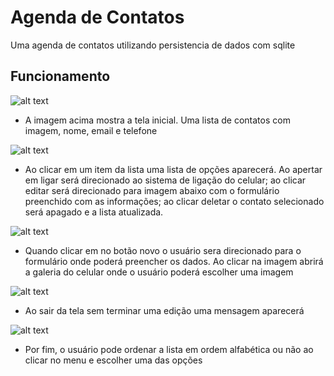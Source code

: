 # Agenda de Contatos

Uma agenda de contatos utilizando persistencia de dados com sqlite


## Funcionamento

![alt text](https://github.com/jamil2gomes/projetoAgenda/blob/master/imagem_app/telainicial.jpeg)
- A imagem acima mostra a tela inicial. Uma lista de contatos com imagem, nome, email e telefone

![alt text](https://github.com/jamil2gomes/projetoAgenda/blob/master/imagem_app/opcoes.jpeg)
- Ao clicar em um item da lista uma lista de opções aparecerá. Ao apertar em ligar será direcionado ao sistema de ligação do celular;
 ao clicar editar será direcionado para imagem abaixo com o formulário preenchido com as informações;
 ao clicar deletar o contato selecionado será apagado e a lista atualizada.

![alt text](https://github.com/jamil2gomes/projetoAgenda/blob/master/imagem_app/edicaosalvar.jpeg)
- Quando clicar em no botão novo o usuário sera direcionado para o formulário onde poderá preencher os dados. Ao clicar na imagem abrirá a galeria do celular onde o usuário poderá escolher uma imagem

![alt text](https://github.com/jamil2gomes/projetoAgenda/blob/master/imagem_app/sairdatelasemsalvar.jpeg)
- Ao sair da tela sem terminar uma edição uma mensagem aparecerá

![alt text](https://github.com/jamil2gomes/projetoAgenda/blob/master/imagem_app/ordena.jpeg)
- Por fim, o usuário pode ordenar a lista em ordem alfabética ou não ao clicar no menu e escolher uma das opções
